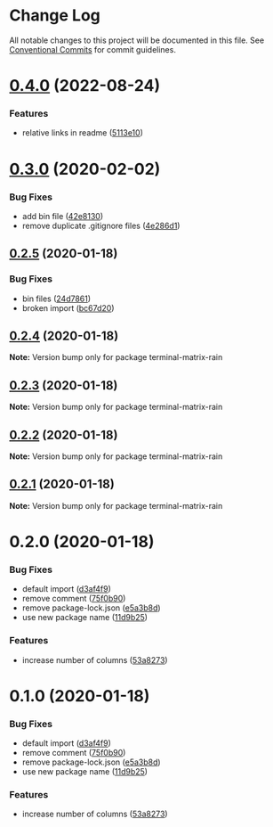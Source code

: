 # Change Log

All notable changes to this project will be documented in this file.
See [Conventional Commits](https://conventionalcommits.org) for commit guidelines.

# [0.4.0](https://github.com/thomasheyenbrock/terminal-printer/compare/v0.3.1...v0.4.0) (2022-08-24)


### Features

* relative links in readme ([5113e10](https://github.com/thomasheyenbrock/terminal-printer/commit/5113e105903e52b64fbab8753034e84317857d26))





# [0.3.0](https://github.com/thomasheyenbrock/terminal-printer/compare/v0.2.5...v0.3.0) (2020-02-02)


### Bug Fixes

* add bin file ([42e8130](https://github.com/thomasheyenbrock/terminal-printer/commit/42e8130a519e0434fcfaba77a6994a0a3c58c272))
* remove duplicate .gitignore files ([4e286d1](https://github.com/thomasheyenbrock/terminal-printer/commit/4e286d1e76df18f26c74bb8d8f4c42fb70c08ae9))





## [0.2.5](https://github.com/thomasheyenbrock/terminal-printer/compare/v0.2.4...v0.2.5) (2020-01-18)


### Bug Fixes

* bin files ([24d7861](https://github.com/thomasheyenbrock/terminal-printer/commit/24d786150f7b70de24f8fda370f65c451fa78080))
* broken import ([bc67d20](https://github.com/thomasheyenbrock/terminal-printer/commit/bc67d20e5e43a4190e8feec2a343d364d900a224))





## [0.2.4](https://github.com/thomasheyenbrock/terminal-printer/compare/v0.2.1...v0.2.4) (2020-01-18)

**Note:** Version bump only for package terminal-matrix-rain





## [0.2.3](https://github.com/thomasheyenbrock/terminal-printer/compare/v0.2.1...v0.2.3) (2020-01-18)

**Note:** Version bump only for package terminal-matrix-rain





## [0.2.2](https://github.com/thomasheyenbrock/terminal-printer/compare/v0.2.1...v0.2.2) (2020-01-18)

**Note:** Version bump only for package terminal-matrix-rain





## [0.2.1](https://github.com/thomasheyenbrock/terminal-printer/compare/v0.2.0...v0.2.1) (2020-01-18)

**Note:** Version bump only for package terminal-matrix-rain





# 0.2.0 (2020-01-18)


### Bug Fixes

* default import ([d3af4f9](https://github.com/thomasheyenbrock/terminal-printer/commit/d3af4f99ab32d9a94bc1e4eb32b0623c693e0c77))
* remove comment ([75f0b90](https://github.com/thomasheyenbrock/terminal-printer/commit/75f0b90b466114a180b6e14b0ff4e2e8027d421a))
* remove package-lock.json ([e5a3b8d](https://github.com/thomasheyenbrock/terminal-printer/commit/e5a3b8d06cc0c28a753e16eddf5f78281bd4be09))
* use new package name ([11d9b25](https://github.com/thomasheyenbrock/terminal-printer/commit/11d9b2527424968921c2b5d1680bd65ffb831ff3))


### Features

* increase number of columns ([53a8273](https://github.com/thomasheyenbrock/terminal-printer/commit/53a8273890f58f4da82888800755962a0ee46df6))





# 0.1.0 (2020-01-18)


### Bug Fixes

* default import ([d3af4f9](https://github.com/thomasheyenbrock/terminal-printer/commit/d3af4f99ab32d9a94bc1e4eb32b0623c693e0c77))
* remove comment ([75f0b90](https://github.com/thomasheyenbrock/terminal-printer/commit/75f0b90b466114a180b6e14b0ff4e2e8027d421a))
* remove package-lock.json ([e5a3b8d](https://github.com/thomasheyenbrock/terminal-printer/commit/e5a3b8d06cc0c28a753e16eddf5f78281bd4be09))
* use new package name ([11d9b25](https://github.com/thomasheyenbrock/terminal-printer/commit/11d9b2527424968921c2b5d1680bd65ffb831ff3))


### Features

* increase number of columns ([53a8273](https://github.com/thomasheyenbrock/terminal-printer/commit/53a8273890f58f4da82888800755962a0ee46df6))
